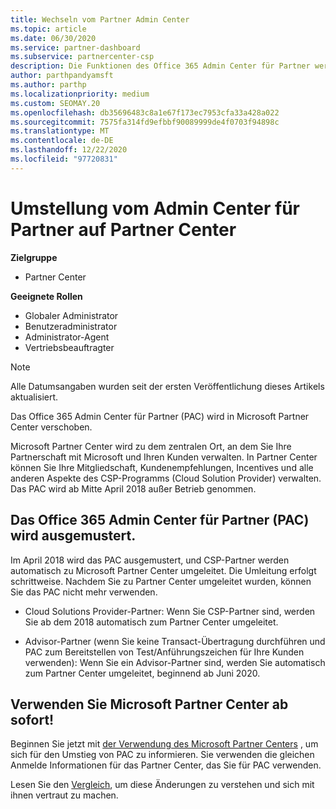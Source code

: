 ```yaml
---
title: Wechseln vom Partner Admin Center
ms.topic: article
ms.date: 06/30/2020
ms.service: partner-dashboard
ms.subservice: partnercenter-csp
description: Die Funktionen des Office 365 Admin Center für Partner werden in Partner Center verschoben. Erfahren Sie, was dies bedeutet und wie Sie Dinge in Partner Center ausführen können.
author: parthpandyamsft
ms.author: parthp
ms.localizationpriority: medium
ms.custom: SEOMAY.20
ms.openlocfilehash: db35696483c8a1e67f173ec7953cfa33a428a022
ms.sourcegitcommit: 7575fa314fd9efbbf90089999de4f0703f94898c
ms.translationtype: MT
ms.contentlocale: de-DE
ms.lasthandoff: 12/22/2020
ms.locfileid: "97720831"
---
```

# <a name="partner-admin-center-is-moving-to-the-partner-center"></a>Umstellung vom Admin Center für Partner auf Partner Center

**Zielgruppe**

- Partner Center

**Geeignete Rollen**
- Globaler Administrator
- Benutzeradministrator
- Administrator-Agent
- Vertriebsbeauftragter

> [!NOTE]  
> Alle Datumsangaben wurden seit der ersten Veröffentlichung dieses Artikels aktualisiert.

Das Office 365 Admin Center für Partner (PAC) wird in Microsoft Partner Center verschoben.

Microsoft Partner Center wird zu dem zentralen Ort, an dem Sie Ihre Partnerschaft mit Microsoft und Ihren Kunden verwalten. In Partner Center können Sie Ihre Mitgliedschaft, Kundenempfehlungen, Incentives und alle anderen Aspekte des CSP-Programms (Cloud Solution Provider) verwalten. Das PAC wird ab Mitte April 2018 außer Betrieb genommen.

## <a name="the-office-365-partner-admin-center-pac-will-be-retired"></a>Das Office 365 Admin Center für Partner (PAC) wird ausgemustert.

Im April 2018 wird das PAC ausgemustert, und CSP-Partner werden automatisch zu Microsoft Partner Center umgeleitet. Die Umleitung erfolgt schrittweise. Nachdem Sie zu Partner Center umgeleitet wurden, können Sie das PAC nicht mehr verwenden. 

- Cloud Solutions Provider-Partner: Wenn Sie CSP-Partner sind, werden Sie ab dem 2018 automatisch zum Partner Center umgeleitet.

- Advisor-Partner (wenn Sie keine Transact-Übertragung durchführen und PAC zum Bereitstellen von Test/Anführungszeichen für Ihre Kunden verwenden): Wenn Sie ein Advisor-Partner sind, werden Sie automatisch zum Partner Center umgeleitet, beginnend ab Juni 2020.

## <a name="start-using-the-microsoft-partner-center-now"></a>Verwenden Sie Microsoft Partner Center ab sofort!

Beginnen Sie jetzt mit [der Verwendung des Microsoft Partner Centers](https://partnercenter.microsoft.com/) , um sich für den Umstieg von PAC zu informieren.  Sie verwenden die gleichen Anmelde Informationen für das Partner Center, das Sie für PAC verwenden.

Lesen Sie den [Vergleich](moving-from-pac-to-pc.md), um diese Änderungen zu verstehen und sich mit ihnen vertraut zu machen.